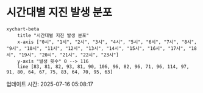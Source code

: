 # 시간대별 지진 발생 분포

```mermaid
xychart-beta
    title "시간대별 지진 발생 분포"
    x-axis ["0시", "1시", "2시", "3시", "4시", "5시", "6시", "7시", "8시", "9시", "10시", "11시", "12시", "13시", "14시", "15시", "16시", "17시", "18시", "19시", "20시", "21시", "22시", "23시"]
    y-axis "발생 횟수" 0 --> 116
    line [83, 81, 82, 93, 81, 90, 106, 96, 82, 96, 71, 96, 114, 97, 91, 80, 64, 67, 75, 83, 64, 70, 95, 63]
```

업데이트 시간: 2025-07-16 05:08:17
